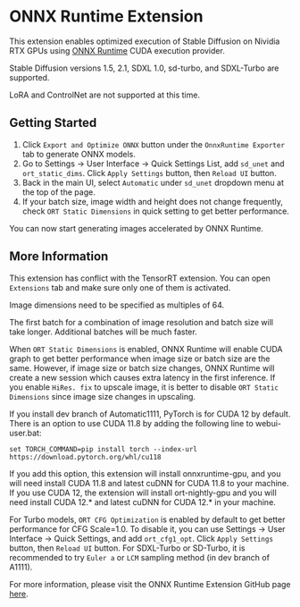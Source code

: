 # ONNX Runtime Extension

This extension enables optimized execution of Stable Diffusion on Nividia RTX GPUs using [ONNX Runtime](https://onnxruntime.ai/) CUDA execution provider.

Stable Diffusion versions 1.5, 2.1, SDXL 1.0, sd-turbo, and SDXL-Turbo are supported.

LoRA and ControlNet are not supported at this time.

## Getting Started
1. Click `Export and Optimize ONNX` button under the `OnnxRuntime Exporter` tab to generate ONNX models.
2. Go to Settings → User Interface → Quick Settings List, add  `sd_unet` and `ort_static_dims`. Click `Apply Settings` button, then `Reload UI` button.
3. Back in the main UI, select `Automatic` under `sd_unet` dropdown menu at the top of the page.
4. If your batch size, image width and height does not change frequently, check `ORT Static Dimensions` in quick setting to get better performance.

You can now start generating images accelerated by ONNX Runtime.

## More Information
This extension has conflict with the TensorRT extension. You can open `Extensions` tab and make sure only one of them is activated.

Image dimensions need to be specified as multiples of 64.

The first batch for a combination of image resolution and batch size will take longer. Additional batches will be much faster.

When `ORT Static Dimensions` is enabled, ONNX Runtime will enable CUDA graph to get better performance when image size or batch size are the same. However, if image size or batch size changes, ONNX Runtime will create a new session which causes extra latency in the first inference. If you enable `HiRes. fix` to upscale image, it is better to disable `ORT Static Dimensions` since image size changes in upscaling.

If you install dev branch of Automatic1111, PyTorch is for CUDA 12 by default. There is an option to use CUDA 11.8 by adding the following line to webui-user.bat:
```
set TORCH_COMMAND=pip install torch --index-url https://download.pytorch.org/whl/cu118
```
If you add this option, this extension will install onnxruntime-gpu, and you will need install CUDA 11.8 and latest cuDNN for CUDA 11.8 to your machine.
If you use CUDA 12, the extension will install ort-nightly-gpu and you will need install CUDA 12.* and latest cuDNN for CUDA 12.* in your machine.

For Turbo models, `ORT CFG Optimization` is enabled by default to get better performance for CFG Scale=1.0. To disable it, you can use Settings → User Interface → Quick Settings, and add `ort_cfg1_opt`. Click `Apply Settings` button, then `Reload UI` button. For SDXL-Turbo or SD-Turbo, it is recommended to try `Euler a` or `LCM` sampling method (in dev branch of A1111).

For more information, please visit the ONNX Runtime Extension GitHub page [here](https://github.com/tianleiwu/Stable-Diffusion-WebUI-OnnxRuntime).
</ol>